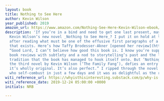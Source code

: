 ```yaml
---
layout: book
title: Nothing to See Here
author: Kevin Wilson
year_published: 2019
amazon_url: https://www.amazon.com/Nothing-See-Here-Kevin-Wilson-ebook/dp/B07NVPLW2P/ref=as_li_ss_tl?keywords=nothing+to+see+here&qid=1577137702&sr=8-1&linkCode=ll1&tag=noahbrierdotc-20&linkId=492fac44213b6a1fa27c3b5fa7f84682&language=en_US
description: 'If you’re in a bind and need to get one last present, may I suggest
  Kevin Wilson’s new novel _Nothing to See Here_? I put it on hold at the library
  after reading what must be one of the effusive first paragraphs of a book review
  that exists. Here’s how Taffy Brodesser-Akner [opened her review](https://www.nytimes.com/2019/10/29/books/review/nothing-to-see-here-kevin-wilson.html):
  “Good Lord, I can’t believe how good this book is. I know you’re supposed to begin
  book reviews with subtlety and a nod to storytelling’s past and the long literary
  tradition that the book has managed to hook itself onto. But ‘Nothing to See Here,’
  the third novel by Kevin Wilson (‘The Family Fang’), defies an entry like that because
  it’s wholly original. It’s also perfect.” I ripped through the novel about two kids
  who self-combust in just a few days and it was as delightful as the review suggested.'
witi_reference_url: https://whyisthisinteresting.substack.com/p/why-is-this-interesting-the-certainty
witi_reference_date: 2019-12-24 05:00:00 +0000
initials: NRB

---
```

